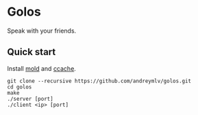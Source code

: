 # Golos

Speak with your friends.

## Quick start

Install [mold](https://github.com/rui314/mold) and [ccache](https://github.com/ccache/ccache).

```
git clone --recursive https://github.com/andreymlv/golos.git
cd golos
make
./server [port]
./client <ip> [port]
```

